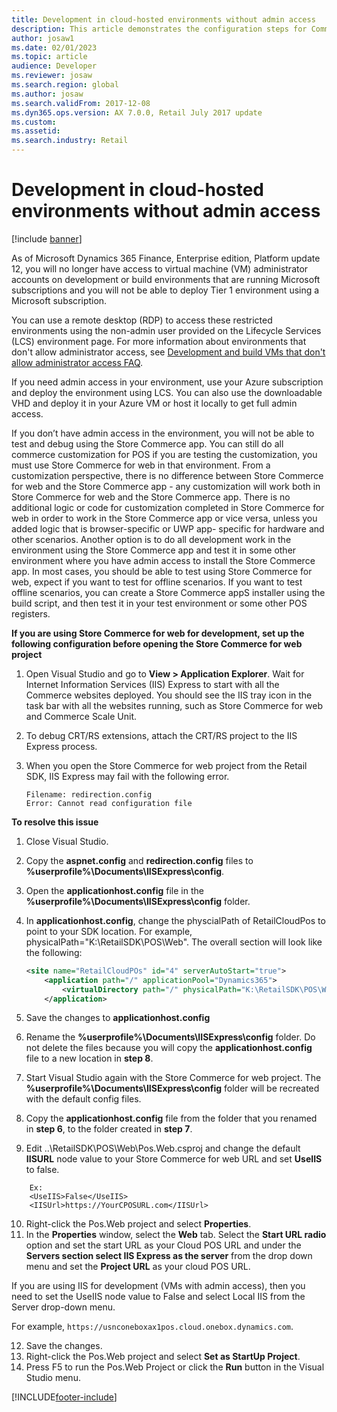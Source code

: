 ```yaml
---
title: Development in cloud-hosted environments without admin access
description: This article demonstrates the configuration steps for Commerce developers working on cloud-hosted development machines.
author: josaw1
ms.date: 02/01/2023
ms.topic: article
audience: Developer
ms.reviewer: josaw
ms.search.region: global
ms.author: josaw
ms.search.validFrom: 2017-12-08
ms.dyn365.ops.version: AX 7.0.0, Retail July 2017 update
ms.custom: 
ms.assetid: 
ms.search.industry: Retail
---
```

# Development in cloud-hosted environments without admin access

[!include [banner](../../includes/banner.md)]

As of Microsoft Dynamics 365 Finance, Enterprise edition, Platform update 12, you will no longer have access to virtual machine (VM) administrator accounts on development or build environments that are running Microsoft subscriptions and you will not be able to deploy Tier 1 environment using a Microsoft subscription.

You can use a remote desktop (RDP) to access these restricted environments using the non-admin user provided on the Lifecycle Services (LCS) environment page. For more information about environments that don't allow administrator access, see [Development and build VMs that don't allow administrator access FAQ](../../fin-ops-core/dev-itpro/sysadmin/vms-no-admin-access.md).

If you need admin access in your environment, use your Azure subscription and deploy the environment using LCS. You can also use the downloadable VHD and deploy it in your Azure VM or host it locally to get full admin access.

If you don’t have admin access in the environment, you will not be able to test and debug using the Store Commerce app. You can still do all commerce customization for POS if you are testing the customization, you must use Store Commerce for web in that environment. From a customization perspective, there is no difference between Store Commerce for web and the Store Commerce app - any customization will work both in Store Commerce for web and the Store Commerce app. There is no additional logic or code for customization completed in Store Commerce for web in order to work in the Store Commerce app or vice versa, unless you added logic that is browser-specific or UWP app- specific for hardware and other scenarios. Another option is to do all development work in the environment using the Store Commerce app and test it in some other environment where you have admin access to install the Store Commerce app. In most cases, you should be able to test using Store Commerce for web, expect if you want to test for offline scenarios. If you want to test offline scenarios, you can create a Store Commerce appS installer using the build script, and then test it in your test environment or some other POS registers.

**If you are using Store Commerce for web for development, set up the following configuration before opening the Store Commerce for web project**

1. Open Visual Studio and go to **View \> Application Explorer**. Wait for Internet Information Services (IIS) Express to start with all the Commerce websites deployed. You should see the IIS tray icon in the task bar with all the websites running, such as Store Commerce for web and Commerce Scale Unit.
4. To debug CRT/RS extensions, attach the CRT/RS project to the IIS Express process.
5. When you open the Store Commerce for web project from the Retail SDK, IIS Express may fail with the following error. 

    ```Console
    Filename: redirection.config
    Error: Cannot read configuration file
    ``` 

**To resolve this issue**

1. Close Visual Studio.
2. Copy the **aspnet.config** and **redirection.config** files to **%userprofile%\Documents\IISExpress\config**.
3. Open the **applicationhost.config** file in the **%userprofile%\Documents\IISExpress\config** folder.
4. In **applicationhost.config**, change the physcialPath of RetailCloudPos to point to your SDK location.
   For example, physicalPath="K:\RetailSDK\POS\Web". The overall section will look like the following:
   
    ```xml
   <site name="RetailCloudPOs" id="4" serverAutoStart="true">
        <application path="/" applicationPool="Dynamics365">
            <virtualDirectory path="/" physicalPath="K:\RetailSDK\POS\Web" />
        </application>
    ```
5. Save the changes to **applicationhost.config** 
6. Rename the **%userprofile%\Documents\IISExpress\config** folder. Do not delete the files because you will copy the **applicationhost.config** file to a new location in **step 8**.
7. Start Visual Studio again with the Store Commerce for web project. The **%userprofile%\Documents\IISExpress\config** folder will be recreated with the default config files.
8. Copy the **applicationhost.config** file from the folder that you renamed in **step 6**, to the folder created in **step 7**. 
9. Edit ..\RetailSDK\POS\Web\Pos.Web.csproj and change the default **IISURL** node value to your Store Commerce for web URL and set **UseIIS** to false.
```    
    Ex:  
    <UseIIS>False</UseIIS>
    <IISUrl>https://YourCPOSURL.com</IISUrl>
```
10. Right-click the Pos.Web project and select **Properties**.
11. In the **Properties** window, select the **Web** tab. Select the **Start URL radio** option and set the start URL as your Cloud POS URL and under the **Servers section select IIS Express as the server** from the drop down menu and set the **Project URL** as your cloud POS URL. 

If you are using IIS for development (VMs with admin access), then you need to set the UseIIS node value to False and select Local IIS from the Server drop-down menu.

For example, `https://usnconeboxax1pos.cloud.onebox.dynamics.com`.

12. Save the changes.
13. Right-click the Pos.Web project and select **Set as StartUp Project**.
14. Press F5 to run the Pos.Web Project or click the **Run** button in the Visual Studio menu.


[!INCLUDE[footer-include](../../includes/footer-banner.md)]
